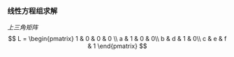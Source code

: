 ### 线性方程组求解

$上三角矩阵$
$$
L = 
\begin{pmatrix}  
  1 & 0 & 0 & 0 \\  
  a & 1 & 0 & 0\\  
  b & d & 1 & 0\\
  c & e & f & 1
\end{pmatrix} 
$$

